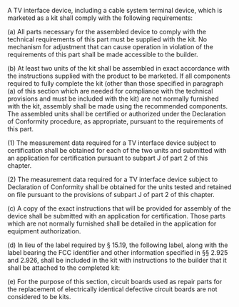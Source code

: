 A TV interface device, including a cable system terminal device, which is marketed as a kit shall comply with the following requirements:

(a) All parts necessary for the assembled device to comply with the technical requirements of this part must be supplied with the kit. No mechanism for adjustment that can cause operation in violation of the requirements of this part shall be made accessible to the builder.

(b) At least two units of the kit shall be assembled in exact accordance with the instructions supplied with the product to be marketed. If all components required to fully complete the kit (other than those specified in paragraph (a) of this section which are needed for compliance with the technical provisions and must be included with the kit) are not normally furnished with the kit, assembly shall be made using the recommended components. The assembled units shall be certified or authorized under the Declaration of Conformity procedure, as appropriate, pursuant to the requirements of this part.

(1) The measurement data required for a TV interface device subject to certification shall be obtained for each of the two units and submitted with an application for certification pursuant to subpart J of part 2 of this chapter.

(2) The measurement data required for a TV interface device subject to Declaration of Conformity shall be obtained for the units tested and retained on file pursuant to the provisions of subpart J of part 2 of this chapter.

(c) A copy of the exact instructions that will be provided for assembly of the device shall be submitted with an application for certification. Those parts which are not normally furnished shall be detailed in the application for equipment authorization.

(d) In lieu of the label required by § 15.19, the following label, along with the label bearing the FCC identifier and other information specified in §§ 2.925 and 2.926, shall be included in the kit with instructions to the builder that it shall be attached to the completed kit:

(e) For the purpose of this section, circuit boards used as repair parts for the replacement of electrically identical defective circuit boards are not considered to be kits.

